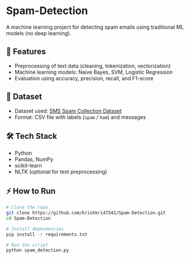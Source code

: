 # Spam-Detection
A machine learning project for detecting spam emails using traditional ML models (no deep learning).

## 🚀 Features
- Preprocessing of text data (cleaning, tokenization, vectorization)
- Machine learning models: Naive Bayes, SVM, Logistic Regression
- Evaluation using accuracy, precision, recall, and F1-score

## 📂 Dataset
- Dataset used: [SMS Spam Collection Dataset](https://archive.ics.uci.edu/ml/datasets/sms+spam+collection)
- Format: CSV file with labels (`spam` / `ham`) and messages

## 🛠️ Tech Stack
- Python
- Pandas, NumPy
- scikit-learn
- NLTK (optional for text preprocessing)

## ⚡ How to Run
```bash
# Clone the repo
git clone https://github.com/krishkri47542/Spam-Detection.git
cd Spam-Detection

# Install dependencies
pip install -r requirements.txt

# Run the script
python spam_detection.py


